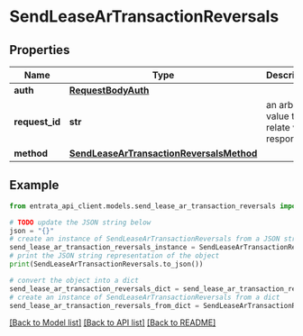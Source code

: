 # SendLeaseArTransactionReversals


## Properties

Name | Type | Description | Notes
------------ | ------------- | ------------- | -------------
**auth** | [**RequestBodyAuth**](RequestBodyAuth.md) |  | 
**request_id** | **str** | an arbitary value to relate with response. | [optional] 
**method** | [**SendLeaseArTransactionReversalsMethod**](SendLeaseArTransactionReversalsMethod.md) |  | 

## Example

```python
from entrata_api_client.models.send_lease_ar_transaction_reversals import SendLeaseArTransactionReversals

# TODO update the JSON string below
json = "{}"
# create an instance of SendLeaseArTransactionReversals from a JSON string
send_lease_ar_transaction_reversals_instance = SendLeaseArTransactionReversals.from_json(json)
# print the JSON string representation of the object
print(SendLeaseArTransactionReversals.to_json())

# convert the object into a dict
send_lease_ar_transaction_reversals_dict = send_lease_ar_transaction_reversals_instance.to_dict()
# create an instance of SendLeaseArTransactionReversals from a dict
send_lease_ar_transaction_reversals_from_dict = SendLeaseArTransactionReversals.from_dict(send_lease_ar_transaction_reversals_dict)
```
[[Back to Model list]](../README.md#documentation-for-models) [[Back to API list]](../README.md#documentation-for-api-endpoints) [[Back to README]](../README.md)


